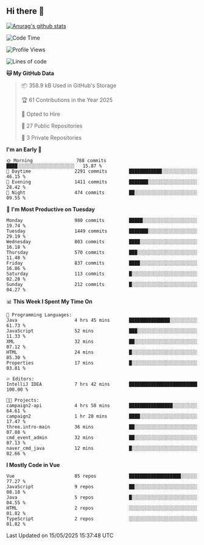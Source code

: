 ## Hi there 👋

[![Anurag's github stats](https://github-readme-stats.vercel.app/api?username=Songwonseok)](https://github.com/anuraghazra/github-readme-stats)



<!--START_SECTION:waka-->
![Code Time](http://img.shields.io/badge/Code%20Time-3%2C443%20hrs%2046%20mins-blue)

![Profile Views](http://img.shields.io/badge/Profile%20Views-0-blue)

![Lines of code](https://img.shields.io/badge/From%20Hello%20World%20I%27ve%20Written-34.8%20million%20lines%20of%20code-blue)

**🐱 My GitHub Data** 

> 📦 358.9 kB Used in GitHub's Storage 
 > 
> 🏆 61 Contributions in the Year 2025
 > 
> 💼 Opted to Hire
 > 
> 📜 27 Public Repositories 
 > 
> 🔑 3 Private Repositories 
 > 
**I'm an Early 🐤** 

```text
🌞 Morning                788 commits         ████░░░░░░░░░░░░░░░░░░░░░   15.87 % 
🌆 Daytime                2291 commits        ████████████░░░░░░░░░░░░░   46.15 % 
🌃 Evening                1411 commits        ███████░░░░░░░░░░░░░░░░░░   28.42 % 
🌙 Night                  474 commits         ██░░░░░░░░░░░░░░░░░░░░░░░   09.55 % 
```
📅 **I'm Most Productive on Tuesday** 

```text
Monday                   980 commits         █████░░░░░░░░░░░░░░░░░░░░   19.74 % 
Tuesday                  1449 commits        ███████░░░░░░░░░░░░░░░░░░   29.19 % 
Wednesday                803 commits         ████░░░░░░░░░░░░░░░░░░░░░   16.18 % 
Thursday                 570 commits         ███░░░░░░░░░░░░░░░░░░░░░░   11.48 % 
Friday                   837 commits         ████░░░░░░░░░░░░░░░░░░░░░   16.86 % 
Saturday                 113 commits         █░░░░░░░░░░░░░░░░░░░░░░░░   02.28 % 
Sunday                   212 commits         █░░░░░░░░░░░░░░░░░░░░░░░░   04.27 % 
```


📊 **This Week I Spent My Time On** 

```text
💬 Programming Languages: 
Java                     4 hrs 45 mins       ███████████████░░░░░░░░░░   61.73 % 
JavaScript               52 mins             ███░░░░░░░░░░░░░░░░░░░░░░   11.33 % 
XML                      32 mins             ██░░░░░░░░░░░░░░░░░░░░░░░   07.12 % 
HTML                     24 mins             █░░░░░░░░░░░░░░░░░░░░░░░░   05.30 % 
Properties               17 mins             █░░░░░░░░░░░░░░░░░░░░░░░░   03.81 % 

🔥 Editors: 
IntelliJ IDEA            7 hrs 42 mins       █████████████████████████   100.00 % 

🐱‍💻 Projects: 
campaign2-api            4 hrs 58 mins       ████████████████░░░░░░░░░   64.61 % 
campaign2                1 hr 20 mins        ████░░░░░░░░░░░░░░░░░░░░░   17.47 % 
three.intro-main         36 mins             ██░░░░░░░░░░░░░░░░░░░░░░░   07.88 % 
cmd_event_admin          32 mins             ██░░░░░░░░░░░░░░░░░░░░░░░   07.13 % 
naver_cmd_java           12 mins             █░░░░░░░░░░░░░░░░░░░░░░░░   02.66 % 
```

**I Mostly Code in Vue** 

```text
Vue                      85 repos            ███████████████████░░░░░░   77.27 % 
JavaScript               9 repos             ██░░░░░░░░░░░░░░░░░░░░░░░   08.18 % 
Java                     5 repos             █░░░░░░░░░░░░░░░░░░░░░░░░   04.55 % 
HTML                     2 repos             ░░░░░░░░░░░░░░░░░░░░░░░░░   01.82 % 
TypeScript               2 repos             ░░░░░░░░░░░░░░░░░░░░░░░░░   01.82 % 
```




 Last Updated on 15/05/2025 15:37:48 UTC
<!--END_SECTION:waka-->
